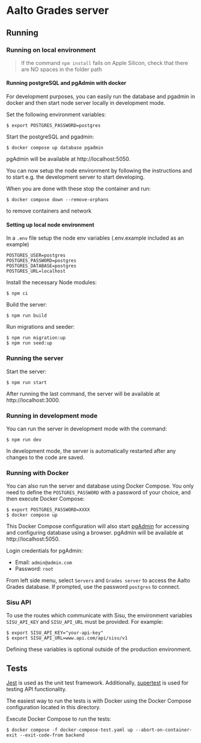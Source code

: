 <!--
SPDX-FileCopyrightText: 2022 The Aalto Grades Developers

SPDX-License-Identifier: MIT
-->

# Aalto Grades server

## Running

### Running on local environment

<!-- TODO: Setting up a database needs a more detailed explanation -->

> If the command `npm install` fails on Apple Silicon, check that there are NO spaces in the folder path

#### Running postgreSQL and pgAdmin with docker

For development purposes, you can easily run the database and pgadmin in docker
and then start node server locally in development mode.

Set the following environment variables:

```
$ export POSTGRES_PASSWORD=postgres

```

Start the postgreSQL and pgadmin:

```
$ docker compose up database pgadmin
```

pgAdmin will be
available at http://localhost:5050.

You can now setup the node environment by following the instructions and to start e.g.
the development server to start developing.

When you are done with these stop the container and run:

```
$ docker compose down --remove-orphans
```

to remove containers and network

#### Setting up local node environment

In a `.env` file setup the node env variables (.env.example included as an example)

```
POSTGRES_USER=postgres
POSTGRES_PASSWORD=postgres
POSTGRES_DATABASE=postgres
POSTGRES_URL=localhost
```

Install the necessary Node modules:

```
$ npm ci
```

Build the server:

```
$ npm run build
```

Run migrations and seeder:

```
$ npm run migration:up
$ npm run seed:up
```

### Running the server

Start the server:

```
$ npm run start
```

After running the last command, the server will be available at
http://localhost:3000.

### Running in development mode

You can run the server in development mode with the command:

```
$ npm run dev
```

In development mode, the server is automatically restarted after any changes to
the code are saved.

### Running with Docker

You can also run the server and database using Docker Compose. You only need to
define the `POSTGRES_PASSWORD` with a password of your choice, and then execute
Docker Compose:

```
$ export POSTGRES_PASSWORD=XXXX
$ docker compose up
```

This Docker Compose configuration will also start
[pgAdmin](https://www.pgadmin.org/docs/pgadmin4/7.1/index.html)
for accessing and configuring database using a browser. pgAdmin will be
available at http://localhost:5050.

Login credentials for pgAdmin:

- Email: `admin@admin.com`
- Password: `root`

From left side menu, select `Servers` and `Grades server` to access the Aalto
Grades database. If prompted, use the password `postgres` to connect.

### Sisu API

To use the routes which communicate with Sisu, the environment variables
`SISU_API_KEY` and `SISU_API_URL` must be provided. For example:

```
$ export SISU_API_KEY="your-api-key"
$ export SISU_API_URL=www.api.com/api/sisu/v1
```

Defining these variables is optional outside of the production environment.

## Tests

[Jest](https://jestjs.io/docs/getting-started) is used as the unit test
framework. Additionally, [supertest](https://www.npmjs.com/package/supertest)
is used for testing API functionality.

The easiest way to run the tests is with Docker using the Docker Compose
configuration located in this directory.

Execute Docker Compose to run the tests:

```
$ docker compose -f docker-compose-test.yaml up --abort-on-container-exit --exit-code-from backend
```
